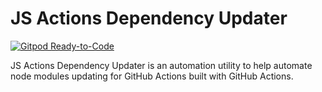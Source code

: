 # JS Actions Dependency Updater

[![Gitpod Ready-to-Code](https://img.shields.io/badge/Gitpod-Ready--to--Code-blue?logo=gitpod)](https://gitpod.io/#https://github.com/tianhaoz95/js-actions-dependency-updater)

JS Actions Dependency Updater is an automation utility to help automate node modules updating for GitHub Actions built with GitHub Actions.
